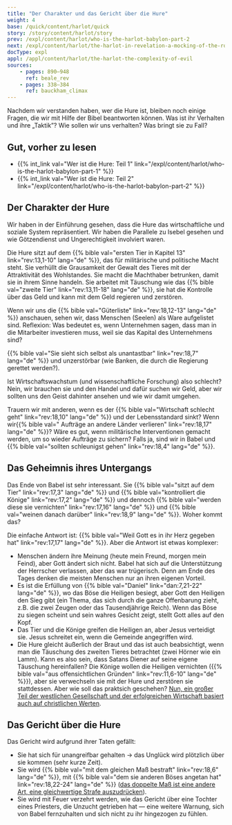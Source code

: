 ```yaml
---
title: "Der Charakter und das Gericht über die Hure"
weight: 4
base: /quick/content/harlot/quick
story: /story/content/harlot/story
prev: /expl/content/harlot/who-is-the-harlot-babylon-part-2
next: /expl/content/harlot/the-harlot-in-revelation-a-mocking-of-the-roman-empire
docType: expl
appl: /appl/content/harlot/the-harlot-the-complexity-of-evil
sources: 
    - pages: 890–948
      ref: beale_rev
    - pages: 338–384
      ref: bauckham_climax
---
```


Nachdem wir verstanden haben, wer die Hure ist, bleiben noch einige Fragen, die wir mit Hilfe der Bibel beantworten können. Was ist ihr Verhalten und ihre „Taktik”? Wie sollen wir uns verhalten? Was bringt sie zu Fall?

## Gut, vorher zu lesen

<a name="6a87"></a>
- {{% int_link val="Wer ist die Hure: Teil 1" link="/expl/content/harlot/who-is-the-harlot-babylon-part-1" %}}
- {{% int_link val="Wer ist die Hure: Teil 2" link="/expl/content/harlot/who-is-the-harlot-babylon-part-2" %}}

## Der Charakter der Hure

<a name="8e26"></a>
Wir haben in der Einführung gesehen, dass die Hure das wirtschaftliche und soziale System repräsentiert. Wir haben die Parallele zu Isebel gesehen und wie Götzendienst und Ungerechtigkeit involviert waren.

Die Hure sitzt auf dem {{% bible val="ersten Tier in Kapitel 13" link="rev:13,1-10" lang="de" %}}, das für militärische und politische Macht steht. Sie verhüllt die Grausamkeit der Gewalt des Tieres mit der Attraktivität des Wohlstandes. Sie macht die Machthaber betrunken, damit sie in ihrem Sinne handeln. Sie arbeitet mit Täuschung wie das {{% bible val="zweite Tier" link="rev:13,11-18" lang="de" %}}, sie hat die Kontrolle über das Geld und kann mit dem Geld regieren und zerstören.

Wenn wir uns die {{% bible val="Güterliste" link="rev:18,12-13" lang="de" %}} anschauen, sehen wir, dass Menschen (Seelen) als Ware aufgelistet sind. Reflexion: Was bedeutet es, wenn Unternehmen sagen, dass man in die Mitarbeiter investieren muss, weil sie das Kapital des Unternehmens sind?

{{% bible val="Sie sieht sich selbst als unantastbar" link="rev:18,7" lang="de" %}} und unzerstörbar (wie Banken, die durch die Regierung gerettet werden?).

Ist Wirtschaftswachstum (und wissenschaftliche Forschung) also schlecht? Nein, wir brauchen sie und den Handel und dafür suchen wir Geld, aber wir sollten uns den Geist dahinter ansehen und wie wir damit umgehen.

Trauern wir mit anderen, wenn es der {{% bible val="Wirtschaft schlecht geht" link="rev:18,10" lang="de" %}} und der Lebensstandard sinkt? Wenn wir{{% bible val=" Aufträge an andere Länder verlieren" link="rev:18,17" lang="de" %}}? Wäre es gut, wenn militärische Interventionen gemacht werden, um so wieder Aufträge zu sichern? Falls ja, sind wir in Babel und {{% bible val="sollten schleunigst gehen" link="rev:18,4" lang="de" %}}.

## Das Geheimnis ihres Untergangs

<a name="a995"></a>
Das Ende von Babel ist sehr interessant. Sie {{% bible val="sitzt auf dem Tier" link="rev:17,3" lang="de" %}} und {{% bible val="kontrolliert die Könige" link="rev:17,2" lang="de" %}} und dennoch {{% bible val="werden diese sie vernichten" link="rev:17,16" lang="de" %}} und {{% bible val="weinen danach darüber" link="rev:18,9" lang="de" %}}. Woher kommt das?

Die einfache Antwort ist: {{% bible val="Weil Gott es in ihr Herz gegeben hat" link="rev:17,17" lang="de" %}}. Aber die Antwort ist etwas komplexer:

- Menschen ändern ihre Meinung (heute mein Freund, morgen mein Feind), aber Gott ändert sich nicht. Babel hat sich auf die Unterstützung der Herrscher verlassen, aber das war trügerisch. Denn am Ende des Tages denken die meisten Menschen nur an ihren eigenen Vorteil.
- Es ist die Erfüllung von {{% bible val="Daniel" link="dan:7,21-22" lang="de" %}}, wo das Böse die Heiligen besiegt, aber Gott den Heiligen den Sieg gibt (ein Thema, das sich durch die ganze Offenbarung zieht, z.B. die zwei Zeugen oder das Tausendjährige Reich). Wenn das Böse zu siegen scheint und sein wahres Gesicht zeigt, stellt Gott alles auf den Kopf.
- Das Tier und die Könige greifen die Heiligen an, aber Jesus verteidigt sie. Jesus schreitet ein, wenn die Gemeinde angegriffen wird.
- Die Hure gleicht äußerlich der Braut und das ist auch beabsichtigt, wenn man die Täuschung des zweiten Tieres betrachtet (zwei Hörner wie ein Lamm). Kann es also sein, dass Satans Diener auf seine eigene Täuschung hereinfallen? Die Könige wollen die Heiligen vernichten ({{% bible val="aus offensichtlichen Gründen" link="rev:11,6-10" lang="de" %}}), aber sie verwechseln sie mit der Hure und zerstören sie stattdessen. Aber wie soll das praktsich geschehen? [Nun, ein großer Teil der westlichen Gesellschaft und der erfolgreichen Wirtschaft basiert auch auf christlichen Werten](https://www.pdfdrive.com/the-book-that-made-your-world-how-the-bible-created-the-soul-of-western-civilization-e200370906.html).

## Das Gericht über die Hure

<a name="db66"></a>
Das Gericht wird aufgrund ihrer Taten gefällt:

- Sie hat sich für unangreifbar gehalten -&gt; das Unglück wird plötzlich über sie kommen (sehr kurze Zeit).
- Sie wird {{% bible val="mit dem gleichen Maß bestraft" link="rev:18,6" lang="de" %}}, mit {{% bible val="dem sie anderen Böses angetan hat" link="rev:18,22-24" lang="de" %}} ([das doppelte Maß ist eine andere Art, eine gleichwertige Strafe auszudrücken](https://meredithkline.com/klines-works/articles-and-essays/double-trouble/)).
- Sie wird mit Feuer verzehrt werden, wie das Gericht über eine Tochter eines Priesters, die Unzucht getrieben hat — eine weitere Warnung, sich von Babel fernzuhalten und sich nicht zu ihr hingezogen zu fühlen.
